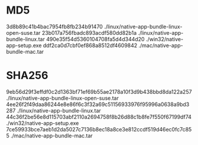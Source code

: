 # MD5
3d8b89c41b4bac7954fb8fb234b91470  ./linux/native-app-bundle-linux-open-suse.tar
23b017a756fbadc893acdf580dd82b1a  ./linux/native-app-bundle-linux.tar
490e35f54d5360104708fa5d4d344d20  ./win32/native-app-setup.exe
ddf2ca0d7cbf0ef868a8512df4609842  ./mac/native-app-bundle-mac.tar

# SHA256
9eb56d29f3effdf0c2d1363bf71ef69b55ae2178a10f3d9b438bbd8da122a257  ./linux/native-app-bundle-linux-open-suse.tar
4ee26f2f49daa86244e8e86f6c3f32a69c51156933976f95996a0638a9bd3287  ./linux/native-app-bundle-linux.tar
44c36f2be56e8d115703abf2110a2694758f8b26d88c1b8fe7f550f67199df74  ./win32/native-app-setup.exe
7ce59933bce7aeb1d2da5027c7136b8ec18a8ce3e812ccdf519d46ec0fc7c855  ./mac/native-app-bundle-mac.tar
